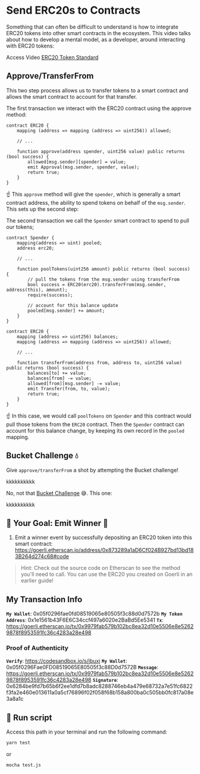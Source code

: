 # Send ERC20s to Contracts

Something that can often be difficult to understand is how to integrate ERC20 tokens into other smart contracts in the ecosystem. This video talks about how to develop a mental model, as a developer, around interacting with ERC20 tokens:

Access Video [ERC20 Token Standard](https://university.alchemy.com/course/ethereum/md/63b7650acb47730004b8de1b)

## Approve/TransferFrom

This two step process allows us to transfer tokens to a smart contract and allows the smart contract to account for that transfer.

The first transaction we interact with the ERC20 contract using the approve method:

```solidity
contract ERC20 {
    mapping (address => mapping (address => uint256)) allowed;

    // ...

    function approve(address spender, uint256 value) public returns (bool success) {
        allowed[msg.sender][spender] = value;
        emit Approval(msg.sender, spender, value);
        return true;
    }
}
```
☝️ This `approve` method will give the `spender`, which is generally a smart contract address, the ability to spend tokens on behalf of the `msg.sender`. This sets up the second step:

The second transaction we call the `Spender` smart contract to spend to pull our tokens;

```solidity
contract Spender {
    mapping(address => uint) pooled;
    address erc20;

    // ...

    function poolTokens(uint256 amount) public returns (bool success) {
        // pull the tokens from the msg.sender using transferFrom
        bool success = ERC20(erc20).transferFrom(msg.sender, address(this), amount);
        require(success);
        
        // account for this balance update 
        pooled[msg.sender] += amount;
    }
}

contract ERC20 {
    mapping (address => uint256) balances;
    mapping (address => mapping (address => uint256)) allowed;
    
    // ...

    function transferFrom(address from, address to, uint256 value) public returns (bool success) {
        balances[to] += value;
        balances[from] -= value;
        allowed[from][msg.sender] -= value;
        emit Transfer(from, to, value);
        return true;
    }
}
```

☝️ In this case, we would call `poolTokens` on `Spender` and this contract would pull those tokens from the `ERC20` contract. Then the `Spender` contract can account for this balance change, by keeping its own record in the `pooled` mapping.

## Bucket Challenge 💧

Give `approve/transferFrom` a shot by attempting the Bucket challenge!

kkkkkkkkkk

No, not that [Bucket Challenge](https://en.wikipedia.org/wiki/Ice_Bucket_Challenge) 😅. This one:

kkkkkkkkkk

## 🏁 Your Goal: Emit Winner 🏁

1. Emit a winner event by successfully depositing an ERC20 token into this smart contract: https://goerli.etherscan.io/address/0x873289a1aD6Cf024B927bd13bd183B264d274c68#code

> Hint: Check out the source code on Etherscan to see the method you'll need to call. You can use the ERC20 you created on Goerli in an earlier guide!

## My Transaction Info

**`My Wallet`**: 0x05f0296fae0fd08519065e80505f3c88d0d7572b
**`My Token Address`**: 0x1e1561b43F6E6C34ccf497a6020e2BaBd5Ee5341
**`Tx`**: https://goerli.etherscan.io/tx/0x9979fab579b102bc8ea32d10e5506e8e52629878f8953591fc36c4283a28e498


### Proof of Authenticity

**`Verify`**: https://codesandbox.io/s/ibuxj
**`My Wallet`**: 0x05f0296Fae0FD08519065E80505f3c88D0d7572B
**`Message`**: https://goerli.etherscan.io/tx/0x9979fab579b102bc8ea32d10e5506e8e52629878f8953591fc36c4283a28e498
**`Signature`**: 0x6284be9fd7b65b6f2ee1dfd7b8adc8288746eb4a479e68732a7e51fc6822f3fa2e460e013611a0a5cf76896f02f058f68b158a800ba0c505bb0fc817a08e3a8a1c

## 🧪 Run script

Access this path in your terminal and run the following command:

```bash
yarn test
```
or

```bash
mocha test.js
```